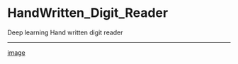 # HandWritten_Digit_Reader
Deep learning Hand written digit reader
<br/>
<hr/>

[image](https://github.com/jyothissJayadev/HandWritten_Digit_Reader/assets/129422614/843505e7-0cbb-4742-9cdb-7d996115eba2)

